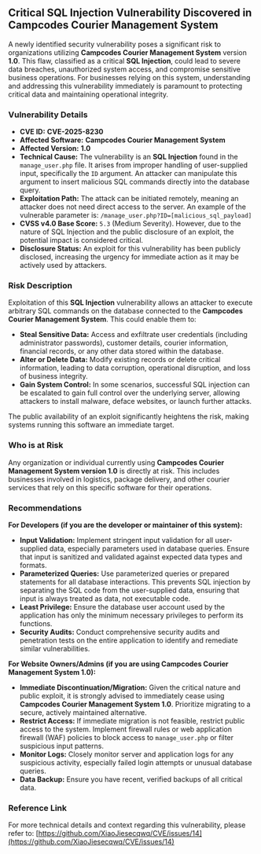 ## Critical SQL Injection Vulnerability Discovered in Campcodes Courier Management System

A newly identified security vulnerability poses a significant risk to organizations utilizing **Campcodes Courier Management System** version **1.0**. This flaw, classified as a critical **SQL Injection**, could lead to severe data breaches, unauthorized system access, and compromise sensitive business operations. For businesses relying on this system, understanding and addressing this vulnerability immediately is paramount to protecting critical data and maintaining operational integrity.

### Vulnerability Details

*   **CVE ID:** **CVE-2025-8230**
*   **Affected Software:** **Campcodes Courier Management System**
*   **Affected Version:** **1.0**
*   **Technical Cause:** The vulnerability is an **SQL Injection** found in the `manage_user.php` file. It arises from improper handling of user-supplied input, specifically the `ID` argument. An attacker can manipulate this argument to insert malicious SQL commands directly into the database query.
*   **Exploitation Path:** The attack can be initiated remotely, meaning an attacker does not need direct access to the server. An example of the vulnerable parameter is:
    `/manage_user.php?ID=[malicious_sql_payload]`
*   **CVSS v4.0 Base Score:** `5.3` (Medium Severity). However, due to the nature of SQL Injection and the public disclosure of an exploit, the potential impact is considered critical.
*   **Disclosure Status:** An exploit for this vulnerability has been publicly disclosed, increasing the urgency for immediate action as it may be actively used by attackers.

### Risk Description

Exploitation of this **SQL Injection** vulnerability allows an attacker to execute arbitrary SQL commands on the database connected to the **Campcodes Courier Management System**. This could enable them to:

*   **Steal Sensitive Data:** Access and exfiltrate user credentials (including administrator passwords), customer details, courier information, financial records, or any other data stored within the database.
*   **Alter or Delete Data:** Modify existing records or delete critical information, leading to data corruption, operational disruption, and loss of business integrity.
*   **Gain System Control:** In some scenarios, successful SQL injection can be escalated to gain full control over the underlying server, allowing attackers to install malware, deface websites, or launch further attacks.

The public availability of an exploit significantly heightens the risk, making systems running this software an immediate target.

### Who is at Risk

Any organization or individual currently using **Campcodes Courier Management System version 1.0** is directly at risk. This includes businesses involved in logistics, package delivery, and other courier services that rely on this specific software for their operations.

### Recommendations

**For Developers (if you are the developer or maintainer of this system):**

*   **Input Validation:** Implement stringent input validation for all user-supplied data, especially parameters used in database queries. Ensure that input is sanitized and validated against expected data types and formats.
*   **Parameterized Queries:** Use parameterized queries or prepared statements for all database interactions. This prevents SQL injection by separating the SQL code from the user-supplied data, ensuring that input is always treated as data, not executable code.
*   **Least Privilege:** Ensure the database user account used by the application has only the minimum necessary privileges to perform its functions.
*   **Security Audits:** Conduct comprehensive security audits and penetration tests on the entire application to identify and remediate similar vulnerabilities.

**For Website Owners/Admins (if you are using Campcodes Courier Management System 1.0):**

*   **Immediate Discontinuation/Migration:** Given the critical nature and public exploit, it is strongly advised to immediately cease using **Campcodes Courier Management System 1.0**. Prioritize migrating to a secure, actively maintained alternative.
*   **Restrict Access:** If immediate migration is not feasible, restrict public access to the system. Implement firewall rules or web application firewall (WAF) policies to block access to `manage_user.php` or filter suspicious input patterns.
*   **Monitor Logs:** Closely monitor server and application logs for any suspicious activity, especially failed login attempts or unusual database queries.
*   **Data Backup:** Ensure you have recent, verified backups of all critical data.

### Reference Link

For more technical details and context regarding this vulnerability, please refer to:
[https://github.com/XiaoJiesecqwq/CVE/issues/14](https://github.com/XiaoJiesecqwq/CVE/issues/14)